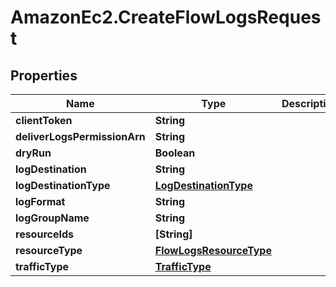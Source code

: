 # AmazonEc2.CreateFlowLogsRequest

## Properties

Name | Type | Description | Notes
------------ | ------------- | ------------- | -------------
**clientToken** | **String** |  | [optional] 
**deliverLogsPermissionArn** | **String** |  | [optional] 
**dryRun** | **Boolean** |  | [optional] 
**logDestination** | **String** |  | [optional] 
**logDestinationType** | [**LogDestinationType**](LogDestinationType.md) |  | [optional] 
**logFormat** | **String** |  | [optional] 
**logGroupName** | **String** |  | [optional] 
**resourceIds** | **[String]** |  | 
**resourceType** | [**FlowLogsResourceType**](FlowLogsResourceType.md) |  | 
**trafficType** | [**TrafficType**](TrafficType.md) |  | 


